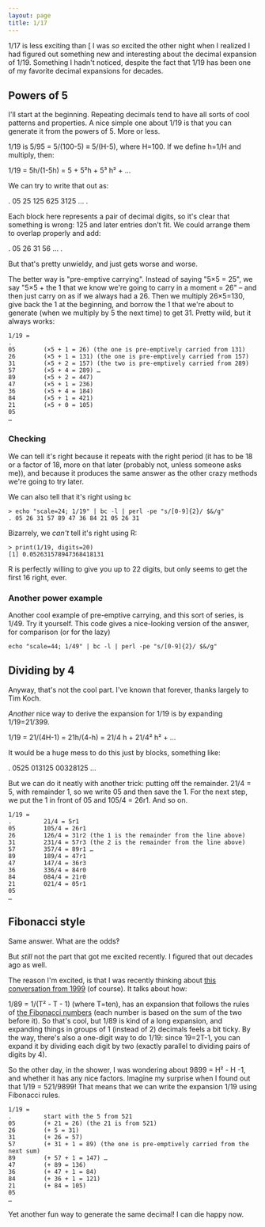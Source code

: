 ```yaml
---
layout: page
title: 1/17
---
```


1/17 is less exciting than [
I was _so_ excited the other night when I realized I had figured out something new and interesting about the decimal expansion of 1/19. Something I hadn't noticed, despite the fact that 1/19 has been one of my favorite decimal expansions for decades.

## Powers of 5

I'll start at the beginning. Repeating decimals tend to have all sorts of cool patterns and properties. A nice simple one about 1/19 is that you can generate it from the powers of 5. More or less.

1/19 is 5/95 = 5/(100-5) ≡ 5/(H-5), where H=100. If we define h=1/H and multiply, then:

1/19 = 5h/(1-5h) = 5 + 5²h + 5³ h² + …

We can try to write that out as:

. 05 25 125 625 3125 … .

Each block here represents a pair of decimal digits, so it's clear that something is wrong: 125 and later entries don't fit. We could arrange them to overlap properly and add:

. 05 26 31 56 … .

But that's pretty unwieldy, and just gets worse and worse. 

The better way is "pre-emptive carrying". Instead of saying "5×5 = 25", we say "5×5 + the 1 that we know we're going to carry in a moment = 26" – and then just carry on as if we always had a 26. Then we multiply 26×5=130, give back the 1 at the beginning, and borrow the 1 that we're about to generate (when we multiply by 5 the next time) to get 31. Pretty wild, but it always works:

```
1/19 = 
.
05        (×5 + 1 = 26) (the one is pre-emptively carried from 131)
26        (×5 + 1 = 131) (the one is pre-emptively carried from 157)
31        (×5 + 2 = 157) (the two is pre-emptively carried from 289)
57        (×5 + 4 = 289) …
89        (×5 + 2 = 447)
47        (×5 + 1 = 236)
36        (×5 + 4 = 184)
84        (×5 + 1 = 421)
21        (×5 + 0 = 105)
05
…
```

### Checking

We can tell it's right because it repeats with the right period (it has to be 18 or a factor of 18, more on that later (probably not, unless someone asks me)), and because it produces the same answer as the other crazy methods we're going to try later.

We can also tell that it's right using `bc`
```
> echo "scale=24; 1/19" | bc -l | perl -pe "s/[0-9]{2}/ $&/g"
. 05 26 31 57 89 47 36 84 21 05 26 31
```

Bizarrely, we _can't_ tell it's right using R:
```
> print(1/19, digits=20)
[1] 0.052631578947368418131
```

R is perfectly willing to give you up to 22 digits, but only seems to get the first 16 right, ever.

### Another power example

Another cool example of pre-emptive carrying, and this sort of series, is 1/49. Try it yourself. This code gives a nice-looking version of the answer, for comparison (or for the lazy)

```
echo "scale=44; 1/49" | bc -l | perl -pe "s/[0-9]{2}/ $&/g"
```

## Dividing by 4

Anyway, that's not the cool part. I've known that forever, thanks largely to Tim Koch.

_Another_ nice way to derive the expansion for 1/19 is by expanding 1/19=21/399.

1/19 = 21/(4H-1) = 21h/(4-h) = 21/4 h + 21/4² h² + …

It would be a huge mess to do this just by blocks, something like:

. 0525 013125 00328125 …

But we can do it neatly with another trick: putting off the remainder. 21/4 = 5, with remainder 1, so we write 05 and then save the 1. For the next step, we put the 1 in front of 05 and 105/4 = 26r1. And so on.

```
1/19 = 
.         21/4 = 5r1
05        105/4 = 26r1
26        126/4 = 31r2 (the 1 is the remainder from the line above)
31        231/4 = 57r3 (the 2 is the remainder from the line above)
57        357/4 = 89r1 …
89        189/4 = 47r1
47        147/4 = 36r3
36        336/4 = 84r0
84        084/4 = 21r0
21        021/4 = 05r1
05
…
```

## Fibonacci style

Same answer. What are the odds‽

But _still_ not the part that got me excited recently. I figured that out decades ago as well.

The reason I'm excited, is that I was recently thinking about [this conversation from 1999](https://groups.google.com/forum/#!search/rec.puzzles$20dushoff$20fibonacci$20repeating$20decimals/rec.puzzles/-0zwc8AS_K4/5U-XavaZZqgJ) (of course). It talks about how:

1/89 = 1/(T² - T - 1) (where T=ten), has an expansion that follows the rules of [the Fibonacci numbers](https://en.wikipedia.org/wiki/Fibonacci_number) (each number is based on the sum of the two before it). So that's cool, but 1/89 is kind of a long expansion, and expanding things in groups of 1 (instead of 2) decimals feels a bit ticky. By the way, there's also a one-digit way to do 1/19: since 19=2T-1, you can expand it by dividing each digit by two (exactly parallel to dividing pairs of digits by 4).  

So the other day, in the shower, I was wondering about 9899 = H² - H -1, and whether it has any nice factors. Imagine my surprise when I found out that 1/19 = 521/9899! That means that we can write the expansion 1/19 using Fibonacci rules.

```
1/19 = 
.         start with the 5 from 521
05        (+ 21 = 26) (the 21 is from 521)
26        (+ 5 = 31)
31        (+ 26 = 57)
57        (+ 31 + 1 = 89) (the one is pre-emptively carried from the next sum)
89        (+ 57 + 1 = 147) …
47        (+ 89 = 136)
36        (+ 47 + 1 = 84)
84        (+ 36 + 1 = 121)
21        (+ 84 = 105)
05
…
```

Yet another fun way to generate the same decimal! I can die happy now.
